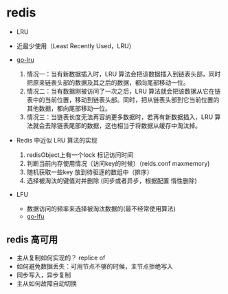# redis

* LRU
 * 近最少使用（Least Recently Used，LRU）
 * [go-lru](https://github.com/golang/groupcache/blob/master/lru/lru.go)
    1. 情况一：当有新数据插入时，LRU 算法会把该数据插入到链表头部，同时把原来链表头部的数据及其之后的数据，都向尾部移动一位。
    2. 情况二：当有数据刚被访问了一次之后，LRU 算法就会把该数据从它在链表中的当前位置，移动到链表头部。同时，把从链表头部到它当前位置的其他数据，都向尾部移动一位。
    3. 情况三：当链表长度无法再容纳更多数据时，若再有新数据插入，LRU 算法就会去除链表尾部的数据，这也相当于将数据从缓存中淘汰掉。
 * Redis 中近似 LRU 算法的实现
   1. redisObject上有一个lock 标记访问时间
   2. 判断当前内存使用情况（访问key的时候）（reids.conf maxmemory)
   3. 随机获取一些key 放到待驱逐的数组中（排序）
   4. 选择被淘汰的键值对并删除 (同步或者异步，根据配置 惰性删除)

* LFU
  * 数据访问的频率来选择被淘汰数据的(最不经常使用算法)
  * [go-lfu](https://github.com/dgrijalva/lfu-go/blob/master/lfu.go)

## redis 高可用
* 主从复制如何实现的？ replice of
* 如何避免数据丢失：可用节点不够的时候，主节点拒绝写入
* 同步写入，异步复制
* 主从如何故障自动切换

